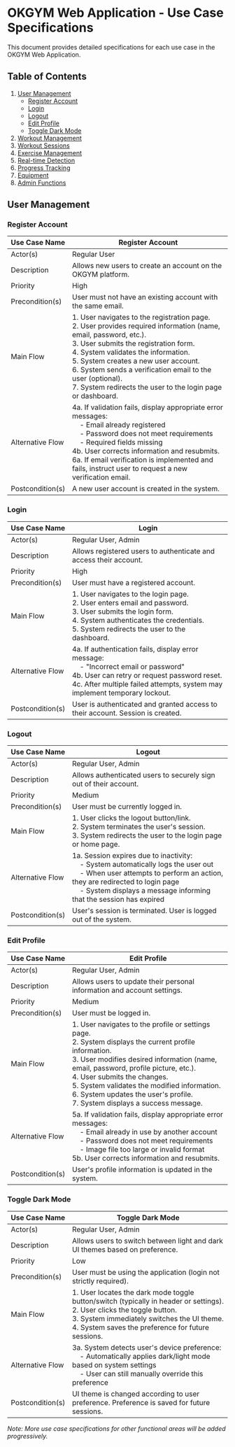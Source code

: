 # OKGYM Web Application - Use Case Specifications

This document provides detailed specifications for each use case in the OKGYM Web Application.

## Table of Contents
1. [User Management](#user-management)
   - [Register Account](#register-account)
   - [Login](#login)
   - [Logout](#logout)
   - [Edit Profile](#edit-profile)
   - [Toggle Dark Mode](#toggle-dark-mode)
2. [Workout Management](#workout-management)
3. [Workout Sessions](#workout-sessions)
4. [Exercise Management](#exercise-management)
5. [Real-time Detection](#real-time-detection)
6. [Progress Tracking](#progress-tracking)
7. [Equipment](#equipment)
8. [Admin Functions](#admin-functions)

## User Management

### Register Account

| Use Case Name | Register Account |
|---------------|------------------|
| Actor(s) | Regular User |
| Description | Allows new users to create an account on the OKGYM platform. |
| Priority | High |
| Precondition(s) | User must not have an existing account with the same email. |
| Main Flow | 1. User navigates to the registration page.<br>2. User provides required information (name, email, password, etc.).<br>3. User submits the registration form.<br>4. System validates the information.<br>5. System creates a new user account.<br>6. System sends a verification email to the user (optional).<br>7. System redirects the user to the login page or dashboard. |
| Alternative Flow | 4a. If validation fails, display appropriate error messages:<br>&nbsp;&nbsp;&nbsp;&nbsp;- Email already registered<br>&nbsp;&nbsp;&nbsp;&nbsp;- Password does not meet requirements<br>&nbsp;&nbsp;&nbsp;&nbsp;- Required fields missing<br>4b. User corrects information and resubmits.<br>6a. If email verification is implemented and fails, instruct user to request a new verification email. |
| Postcondition(s) | A new user account is created in the system. |

### Login

| Use Case Name | Login |
|---------------|-------|
| Actor(s) | Regular User, Admin |
| Description | Allows registered users to authenticate and access their account. |
| Priority | High |
| Precondition(s) | User must have a registered account. |
| Main Flow | 1. User navigates to the login page.<br>2. User enters email and password.<br>3. User submits the login form.<br>4. System authenticates the credentials.<br>5. System redirects the user to the dashboard. |
| Alternative Flow | 4a. If authentication fails, display error message:<br>&nbsp;&nbsp;&nbsp;&nbsp;- "Incorrect email or password"<br>4b. User can retry or request password reset.<br>4c. After multiple failed attempts, system may implement temporary lockout. |
| Postcondition(s) | User is authenticated and granted access to their account. Session is created. |

### Logout

| Use Case Name | Logout |
|---------------|--------|
| Actor(s) | Regular User, Admin |
| Description | Allows authenticated users to securely sign out of their account. |
| Priority | Medium |
| Precondition(s) | User must be currently logged in. |
| Main Flow | 1. User clicks the logout button/link.<br>2. System terminates the user's session.<br>3. System redirects the user to the login page or home page. |
| Alternative Flow | 1a. Session expires due to inactivity:<br>&nbsp;&nbsp;&nbsp;&nbsp;- System automatically logs the user out<br>&nbsp;&nbsp;&nbsp;&nbsp;- When user attempts to perform an action, they are redirected to login page<br>&nbsp;&nbsp;&nbsp;&nbsp;- System displays a message informing that the session has expired |
| Postcondition(s) | User's session is terminated. User is logged out of the system. |

### Edit Profile

| Use Case Name | Edit Profile |
|---------------|--------------|
| Actor(s) | Regular User, Admin |
| Description | Allows users to update their personal information and account settings. |
| Priority | Medium |
| Precondition(s) | User must be logged in. |
| Main Flow | 1. User navigates to the profile or settings page.<br>2. System displays the current profile information.<br>3. User modifies desired information (name, email, password, profile picture, etc.).<br>4. User submits the changes.<br>5. System validates the modified information.<br>6. System updates the user's profile.<br>7. System displays a success message. |
| Alternative Flow | 5a. If validation fails, display appropriate error messages:<br>&nbsp;&nbsp;&nbsp;&nbsp;- Email already in use by another account<br>&nbsp;&nbsp;&nbsp;&nbsp;- Password does not meet requirements<br>&nbsp;&nbsp;&nbsp;&nbsp;- Image file too large or invalid format<br>5b. User corrects information and resubmits. |
| Postcondition(s) | User's profile information is updated in the system. |

### Toggle Dark Mode

| Use Case Name | Toggle Dark Mode |
|---------------|------------------|
| Actor(s) | Regular User, Admin |
| Description | Allows users to switch between light and dark UI themes based on preference. |
| Priority | Low |
| Precondition(s) | User must be using the application (login not strictly required). |
| Main Flow | 1. User locates the dark mode toggle button/switch (typically in header or settings).<br>2. User clicks the toggle button.<br>3. System immediately switches the UI theme.<br>4. System saves the preference for future sessions. |
| Alternative Flow | 3a. System detects user's device preference:<br>&nbsp;&nbsp;&nbsp;&nbsp;- Automatically applies dark/light mode based on system settings<br>&nbsp;&nbsp;&nbsp;&nbsp;- User can still manually override this preference |
| Postcondition(s) | UI theme is changed according to user preference. Preference is saved for future sessions. |

*Note: More use case specifications for other functional areas will be added progressively.*